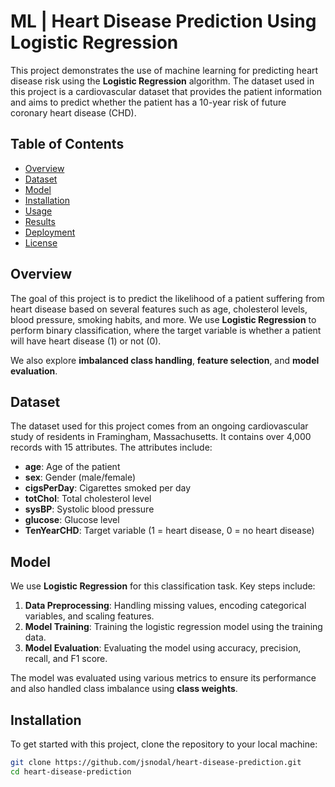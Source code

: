 # ML | Heart Disease Prediction Using Logistic Regression

This project demonstrates the use of machine learning for predicting heart disease risk using the **Logistic Regression** algorithm. The dataset used in this project is a cardiovascular dataset that provides the patient information and aims to predict whether the patient has a 10-year risk of future coronary heart disease (CHD).

## Table of Contents
- [Overview](#overview)
- [Dataset](#dataset)
- [Model](#model)
- [Installation](#installation)
- [Usage](#usage)
- [Results](#results)
- [Deployment](#deployment)
- [License](#license)

## Overview
The goal of this project is to predict the likelihood of a patient suffering from heart disease based on several features such as age, cholesterol levels, blood pressure, smoking habits, and more. We use **Logistic Regression** to perform binary classification, where the target variable is whether a patient will have heart disease (1) or not (0).

We also explore **imbalanced class handling**, **feature selection**, and **model evaluation**.

## Dataset
The dataset used for this project comes from an ongoing cardiovascular study of residents in Framingham, Massachusetts. It contains over 4,000 records with 15 attributes. The attributes include:
- **age**: Age of the patient
- **sex**: Gender (male/female)
- **cigsPerDay**: Cigarettes smoked per day
- **totChol**: Total cholesterol level
- **sysBP**: Systolic blood pressure
- **glucose**: Glucose level
- **TenYearCHD**: Target variable (1 = heart disease, 0 = no heart disease)

## Model
We use **Logistic Regression** for this classification task. Key steps include:
1. **Data Preprocessing**: Handling missing values, encoding categorical variables, and scaling features.
2. **Model Training**: Training the logistic regression model using the training data.
3. **Model Evaluation**: Evaluating the model using accuracy, precision, recall, and F1 score.

The model was evaluated using various metrics to ensure its performance and also handled class imbalance using **class weights**.

## Installation
To get started with this project, clone the repository to your local machine:

```bash
git clone https://github.com/jsnodal/heart-disease-prediction.git
cd heart-disease-prediction
